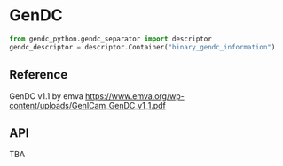 # GenDC

```python
from gendc_python.gendc_separator import descriptor 
gendc_descriptor = descriptor.Container("binary_gendc_information")
```

## Reference

GenDC v1.1 by emva https://www.emva.org/wp-content/uploads/GenICam_GenDC_v1_1.pdf

## API

TBA